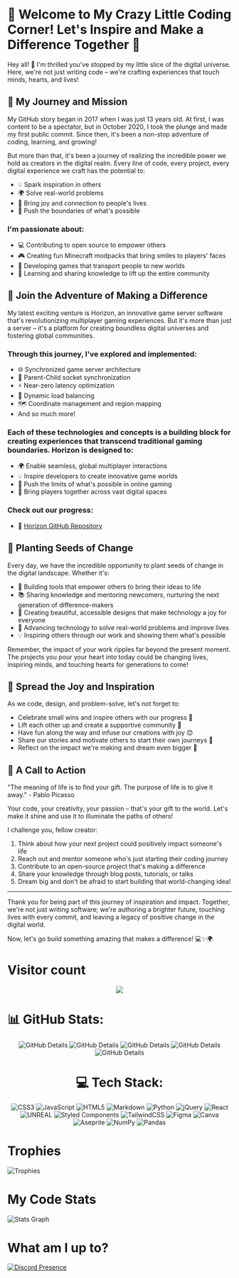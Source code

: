 # 🌟 Welcome to My Crazy Little Coding Corner! Let's Inspire and Make a Difference Together 🌟

Hey all! 👋 I'm thrilled you've stopped by my little slice of the digital universe. Here, we're not just writing code – we're crafting experiences that touch minds, hearts, and lives!

## 🚀 My Journey and Mission

My GitHub story began in 2017 when I was just 13 years old. At first, I was content to be a spectator, but in October 2020, I took the plunge and made my first public commit. Since then, it's been a non-stop adventure of coding, learning, and growing!

But more than that, it's been a journey of realizing the incredible power we hold as creators in the digital realm. Every line of code, every project, every digital experience we craft has the potential to:

- 💡 Spark inspiration in others
- 🌍 Solve real-world problems
- 💖 Bring joy and connection to people's lives
- 🚀 Push the boundaries of what's possible

### I'm passionate about:
- 💻 Contributing to open source to empower others
- 🎮 Creating fun Minecraft modpacks that bring smiles to players' faces
- 🏰 Developing games that transport people to new worlds
- 🌱 Learning and sharing knowledge to lift up the entire community

## 🌈 Join the Adventure of Making a Difference

My latest exciting venture is Horizon, an innovative game server software that's revolutionizing multiplayer gaming experiences. But it's more than just a server – it's a platform for creating boundless digital universes and fostering global communities.

### Through this journey, I've explored and implemented:
- 🌐 Synchronized game server architecture
- 🔄 Parent-Child socket synchronization
- ⚡ Near-zero latency optimization
- 🔀 Dynamic load balancing
- 🗺️ Coordinate management and region mapping
- And so much more!

### Each of these technologies and concepts is a building block for creating experiences that transcend traditional gaming boundaries. Horizon is designed to:

- 🌍 Enable seamless, global multiplayer interactions
- 💡 Inspire developers to create innovative game worlds
- 🚀 Push the limits of what's possible in online gaming
- 🤝 Bring players together across vast digital spaces

### Check out our progress:
- 🐙 [Horizon GitHub Repository](https://github.com/Stars-Beyond/Horizon-Community-Edition)


## 🌱 Planting Seeds of Change

Every day, we have the incredible opportunity to plant seeds of change in the digital landscape. Whether it's:

- 🔧 Building tools that empower others to bring their ideas to life
- 📚 Sharing knowledge and mentoring newcomers, nurturing the next generation of difference-makers
- 🎨 Creating beautiful, accessible designs that make technology a joy for everyone
- 🤖 Advancing technology to solve real-world problems and improve lives
- 💡 Inspiring others through our work and showing them what's possible

Remember, the impact of your work ripples far beyond the present moment. The projects you pour your heart into today could be changing lives, inspiring minds, and touching hearts for generations to come!

## 💖 Spread the Joy and Inspiration

As we code, design, and problem-solve, let's not forget to:

- Celebrate small wins and inspire others with our progress 🎉
- Lift each other up and create a supportive community 🙌
- Have fun along the way and infuse our creations with joy 😊
- Share our stories and motivate others to start their own journeys 📖
- Reflect on the impact we're making and dream even bigger 🌠

## 🌠 A Call to Action

"The meaning of life is to find your gift. The purpose of life is to give it away." - Pablo Picasso

Your code, your creativity, your passion – that's your gift to the world. Let's make it shine and use it to illuminate the paths of others!

I challenge you, fellow creator:
1. Think about how your next project could positively impact someone's life
2. Reach out and mentor someone who's just starting their coding journey
3. Contribute to an open-source project that's making a difference
4. Share your knowledge through blog posts, tutorials, or talks
5. Dream big and don't be afraid to start building that world-changing idea!

---

Thank you for being part of this journey of inspiration and impact. Together, we're not just writing software; we're authoring a brighter future, touching lives with every commit, and leaving a legacy of positive change in the digital world.

Now, let's go build something amazing that makes a difference! 💻✨🌍

# Visitor count

<p align="center"> 
<img src='https://profile-counter.glitch.me/Trident_For_u/count.svg'></img>
</p>

# 📊 GitHub Stats:

<div align="center">
  <img align="center" alt="GitHub Details" src="http://github-profile-summary-cards.vercel.app/api/cards/profile-details?username=tristanpoland&theme=transparent"/>
  <img align="center" alt="GitHub Details" src="http://github-profile-summary-cards.vercel.app/api/cards/repos-per-language?username=tristanpoland&theme=transparent"/>
  <img align="center" alt="GitHub Details" src="http://github-profile-summary-cards.vercel.app/api/cards/most-commit-language?username=tristanpoland&theme=transparent"/>
  <img align="center" alt="GitHub Details" src="http://github-profile-summary-cards.vercel.app/api/cards/stats?username=tristanpoland&theme=transparent"/>
  <img align="center" alt="GitHub Details" src="http://github-profile-summary-cards.vercel.app/api/cards/productive-time?username=tristanpoland&theme=transparent&utcOffset=8"/>
  
  # 💻 Tech Stack:
![CSS3](https://img.shields.io/badge/css3-%231572B6.svg?style=for-the-badge&logo=css3&logoColor=white) ![JavaScript](https://img.shields.io/badge/javascript-%23323330.svg?style=for-the-badge&logo=javascript&logoColor=%23F7DF1E) ![HTML5](https://img.shields.io/badge/html5-%23E34F26.svg?style=for-the-badge&logo=html5&logoColor=white) ![Markdown](https://img.shields.io/badge/markdown-%23000000.svg?style=for-the-badge&logo=markdown&logoColor=white) ![Python](https://img.shields.io/badge/python-3670A0?style=for-the-badge&logo=python&logoColor=ffdd54) ![jQuery](https://img.shields.io/badge/jquery-%230769AD.svg?style=for-the-badge&logo=jquery&logoColor=white) ![React](https://img.shields.io/badge/react-%2320232a.svg?style=for-the-badge&logo=react&logoColor=%2361DAFB) ![UNREAL](https://img.shields.io/badge/unreal-%2320232a.svg?style=for-the-badge&logo=unreal-engine&logoColor=white) ![Styled Components](https://img.shields.io/badge/styled--components-DB7093?style=for-the-badge&logo=styled-components&logoColor=white) ![TailwindCSS](https://img.shields.io/badge/tailwindcss-%2338B2AC.svg?style=for-the-badge&logo=tailwind-css&logoColor=white) 	![Figma](https://img.shields.io/badge/figma-%23F24E1E.svg?style=for-the-badge&logo=figma&logoColor=white) ![Canva](https://img.shields.io/badge/Canva-%2300C4CC.svg?style=for-the-badge&logo=Canva&logoColor=white) ![Aseprite](https://img.shields.io/badge/Aseprite-FFFFFF?style=for-the-badge&logo=Aseprite&logoColor=#7D929E) ![NumPy](https://img.shields.io/badge/numpy-%23013243.svg?style=for-the-badge&logo=numpy&logoColor=white) ![Pandas](https://img.shields.io/badge/pandas-%23150458.svg?style=for-the-badge&logo=pandas&logoColor=white)
</div>

# Trophies
![Trophies](https://github-profile-trophy.vercel.app/?username=tristanpoland&theme=juicyfresh)

# My Code Stats
![Stats Graph](https://codestats-readme.wegfan.cn/history-graph/Trident_For_U?max_languages=15&grid_color=e8e8e8&text_color=666666&zeroline_color=ababab&language_colors=["red","green","Yellow","blue"]&show_legend=true&bg_color=0d1117)

# What am I up to?
[![Discord Presence](https://lanyard.cnrad.dev/api/395306779795390464)](https://discord.com/users/395306779795390464)

